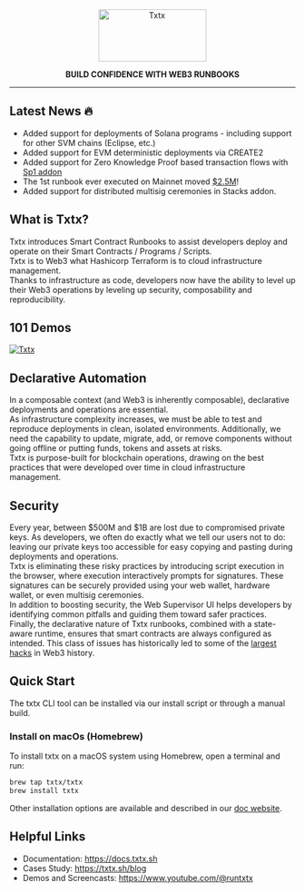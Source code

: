<div align="center">

<picture>
  <source media="(prefers-color-scheme: dark)" srcset="https://raw.githubusercontent.com/txtx/txtx/main/doc/assets/dark-theme.png">
  <source media="(prefers-color-scheme: light)" srcset="https://raw.githubusercontent.com/txtx/txtx/main/doc/assets/light-theme.png">
  <img alt="Txtx" width="190" height="92" style="max-width: 100%;">
</picture>

**BUILD CONFIDENCE WITH WEB3 RUNBOOKS**
______________________________________________________________________

<!-- [![License](https://img.shields.io/badge/License-Apache2-blue)](/LICENSE) -->
<!-- [![chat](https://img.shields.io/discord/1179456777406922913?logo=discord&logoColor=white&color=%235765F2)](https://discord.gg/rqXmWsn2ja) -->
</div>

## Latest News 🔥

- Added support for deployments of Solana programs - including support for other SVM chains (Eclipse, etc.)
- Added support for EVM deterministic deployments via CREATE2
- Added support for Zero Knowledge Proof based transaction flows with [Sp1 addon](https://github.com/txtx/txtx/pull/140)
- The 1st runbook ever executed on Mainnet moved [$2.5M](https://explorer.hiro.so/txid/70f0b5d238fae566756526678939307b18673bd864b6d74eb5f050b3f8226855?chain=mainnet&api=https://api.hiro.so)!
- Added support for distributed multisig ceremonies in Stacks addon.

## What is Txtx?

Txtx introduces Smart Contract Runbooks to assist developers deploy and operate on their Smart Contracts / Programs / Scripts. <br/> Txtx is to Web3 what Hashicorp Terraform is to cloud infrastructure management. <br/>Thanks to infrastructure as code, developers now have the ability to level up their Web3 operations by leveling up security, composability and reproducibility.

## 101 Demos 

<a href="https://youtube.com/">
  <picture>
    <source srcset="https://raw.githubusercontent.com/txtx/txtx/main/doc/assets/youtube.png">
    <img alt="Txtx" style="max-width: 100%;">
  </picture>
</a>

## Declarative Automation

In a composable context (and Web3 is inherently composable), declarative deployments and operations are essential.
<br/>
As infrastructure complexity increases, we must be able to test and reproduce deployments in clean, isolated environments. Additionally, we need the capability to update, migrate, add, or remove components without going offline or putting funds, tokens and assets at risks.
<br/>
Txtx is purpose-built for blockchain operations, drawing on the best practices that were developed over time in cloud infrastructure management.

## Security

Every year, between $500M and $1B are lost due to compromised private keys. As developers, we often do exactly what we tell our users not to do: leaving our private keys too accessible for easy copying and pasting during deployments and operations.
<br/>
Txtx is eliminating these risky practices by introducing script execution in the browser, where execution interactively prompts for signatures. These signatures can be securely provided using your web wallet, hardware wallet, or even multisig ceremonies.
<br/>
In addition to boosting security, the Web Supervisor UI helps developers by identifying common pitfalls and guiding them toward safer practices.
<br/>
Finally, the declarative nature of Txtx runbooks, combined with a state-aware runtime, ensures that smart contracts are always configured as intended. This class of issues has historically led to some of the [largest hacks](https://www.theverge.com/2022/2/3/22916111/wormhole-hack-github-error-325-million-theft-ethereum-solana) in Web3 history.


## Quick Start

The txtx CLI tool can be installed via our install script or through a manual build.

### Install on macOs (Homebrew)

To install txtx on a macOS system using Homebrew, open a terminal and run:

```bash
brew tap txtx/txtx
brew install txtx
```

Other installation options are available and described in our [doc website](https://docs.txtx.sh/install).

## Helpful Links

- Documentation: https://docs.txtx.sh
- Cases Study: https://txtx.sh/blog
- Demos and Screencasts: https://www.youtube.com/@runtxtx
